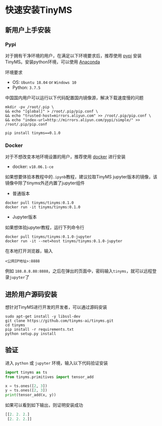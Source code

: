 # 快速安装TinyMS

## 新用户上手安装

### Pypi

对于拥有干净环境的用户，在满足以下环境要求后，推荐使用 [pypi](https://pypi.org/) 安装TinyMS。安装python环境，可以使用 [Anaconda](https://www.anaconda.com/products/individual#Downloads)

环境要求

- OS: `Ubuntu 18.04` or `Windows 10`
- Python: `3.7.5`

中国国内用户可以运行以下代码配置国内镜像源，解决下载速度慢的问题

```shell
mkdir -pv /root/.pip \
&& echo "[global]" > /root/.pip/pip.conf \
&& echo "trusted-host=mirrors.aliyun.com" >> /root/.pip/pip.conf \
&& echo "index-url=http://mirrors.aliyun.com/pypi/simple/" >> /root/.pip/pip.conf
```

```shell
pip install tinyms==0.1.0
```

### Docker

对于不想改变本地环境设置的用户，推荐使用 [docker](https://www.docker.com/) 进行安装

- docker: `v18.06.1-ce`

如果想要体验本教程中的`.ipynb`教程，建议拉取TinyMS jupyter版本的镜像，该镜像中除了tinyms外还内置了jupyter组件

* 普通版本

```shell
docker pull tinyms/tinyms:0.1.0
docker run -it tinyms/tinyms:0.1.0
```

* Jupyter版本

如果想体验jupyter教程，运行下列命令行

```shell
docker pull tinyms/tinyms:0.1.0-jupyter
docker run -it --net=host tinyms/tinyms:0.1.0-jupyter
```

在本地打开浏览器，输入

```
<公网IP地址>:8888
```

例如 `188.8.8.88:8888`，之后在弹出的页面中，密码输入`tinyms`，就可以远程登录`jupyter`了

## 进阶用户源码安装

想针对TinyMS进行开发的开发者，可以通过源码安装

```shell
sudo apt-get install -y libssl-dev
git clone https://github.com/tinyms-ai/tinyms.git
cd tinyms
pip install -r requirements.txt
python setup.py install
```

## 验证

进入 `python` 或 `jupyter` 环境，输入以下代码验证安装

```python
import tinyms as ts
from tinyms.primitives import tensor_add

x = ts.ones([2, 3])
y = ts.ones([2, 3])
print(tensor_add(x, y))
```

如果可以看到如下输出，则证明安装成功

```python
[[2. 2. 2.]
 [2. 2. 2.]]
```
